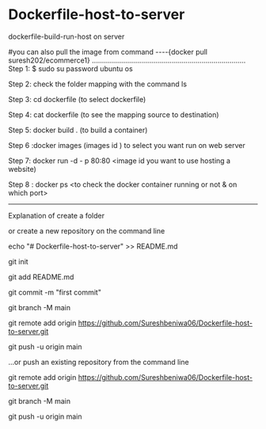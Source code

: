 # Dockerfile-host-to-server
dockerfile-build-run-host on server

#you can also pull the image from command ----{docker pull suresh202/ecommerce1}
.............................................................................
Step 1: $ sudo su
        password ubuntu os
        
Step 2: check the folder mapping with the command ls

Step 3: cd dockerfile (to select dockerfile)

Step 4: cat dockerfile (to see the mapping source to destination)

Step 5: docker build . (to build a container)

Step 6 :docker images (images id ) to select you want run on web server

Step 7: docker run -d - p 80:80 <image id you want to use hosting a website) 

Step 8 : docker ps <to check the docker container running or not & on which port>



---------------------------------------------------------------------------------------

Explanation of create a folder 


or create a new repository on the command line


echo "# Dockerfile-host-to-server" >> README.md

git init

git add README.md

git commit -m "first commit"

git branch -M main

git remote add origin https://github.com/Sureshbeniwa06/Dockerfile-host-to-server.git

git push -u origin main

…or push an existing repository from the command line

git remote add origin https://github.com/Sureshbeniwa06/Dockerfile-host-to-server.git

git branch -M main

git push -u origin main

